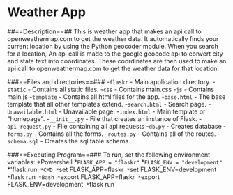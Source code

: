 # Weather App

##==Description==##
This is weather app that makes an api call to openweathermap.com to get the weather data. It automatically finds your current location by using the Python geocoder module. When you search for a location, An api call is made to the google geocode api to convert city and state text into coordinates. These coordinates are then used to make an api call to openweathermap.com to get the weather data for that location. 

###==Files and directories==###
   -`flaskr` - Main application directory.
      -`static` - Contains all static files.
         -`css` - Contains main.css
         -`js` - Contains main.js
      -`template` - Contains all html files for the app.
         -`base.html` - The base template that all other templates extend.
         -`search.html` - Search page.
         -`Unavailable.html` - Unavailable page.
         -`index.html` - Main template or "homepage".
      -`__init__.py` - File that creates an instance of Flask.
      -`api_request.py` - File containing all api requests
      -`db.py` - Creates database
      -`forms.py` - Contains all the forms.
      -`routes.py` - Contains all of the routes.
      -`schema.sql` - Creates the sql table schema.

###==Executing Program==###
To run, set the following environment variables:
*Powershell
	*`FLASK_APP = "flaskr"`
	*`FLASK_ENV = "development"`
	*'flask run`
*CMD
	*`set FLASK_APP=flaskr`
	*`set FLASK_ENV=development`
	*`flask run`
*Bash
	*`export FLASK_APP=flaskr`
	*`export FLASK_ENV=development`
	*`flask run`
